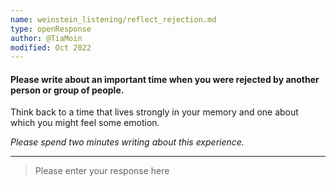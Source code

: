```yaml
---
name: weinstein_listening/reflect_rejection.md
type: openResponse
author: @TiaMoin
modified: Oct 2022
---
```


#### Please write about an important time when you were rejected by another person or group of people.

Think back to a time that lives strongly in your memory
and one about which you might feel some emotion.

_Please spend two minutes writing about this experience._

---

> Please enter your response here
